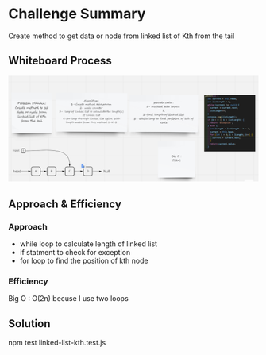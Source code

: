 # Challenge Summary
Create method to get data or node from linked list of Kth from the tail

## Whiteboard Process
![](./WhiteBoard-Kth.png)

## Approach & Efficiency

### Approach

- while loop to calculate length of linked list
- if statment to check for exception
- for loop to find the position of kth node

### Efficiency

 Big O : O(2n) becuse I use two loops

## Solution

npm test linked-list-kth.test.js
